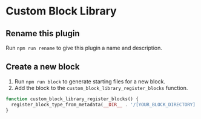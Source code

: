 # Custom Block Library

## Rename this plugin
Run `npm run rename` to give this plugin a name and description. 

## Create a new block
1. Run `npm run block` to generate starting files for a new block.
2. Add the block to the `custom_block_library_register_blocks` function.
```php
function custom_block_library_register_blocks() {
  register_block_type_from_metadata(__DIR__ . '/[YOUR_BLOCK_DIRECTORY]');
}
```
